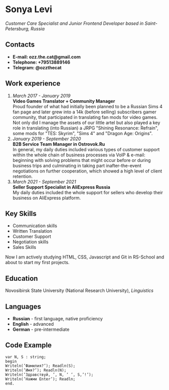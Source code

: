 # Sonya Levi
_Customer Care Specialist and Junior Frontend Developer based in Saint-Petersburg, Russia_

## Contacts
- __E-mail: ozz.the.cat@gmail.com__
- __Telephone: +79513889146__
- __Telegram: @ozzthecat__

## Work experience
1. _March 2017 - January 2019_  
   __Video Games Translator + Community Manager__  
Proud founder of what had initially been planned to be a Russian Sims 4 fan page and later grew into a 14k (before selling) subscribers gamer community, that participated in translating fan mods for video games.
Not only did I manage the assets of our little artel but also played a key role in translating (into Russian) a JRPG "Shining Resonance: Refrain", some mods for "TES: Skyrim", "Sims 4" and "Dragon Age: Origins".
2. _January 2019 - September 2020_  
   __B2B Service Team Manager in Ostrovok.Ru__  
In general, my daily duties included various types of customer support within the whole chain of business processes via VoIP & e-mail: beginning with solving problems that might occur before or during business trips and culminating in taking part inafter-the-event negotiations on further cooperation, which showed a high level of client retention.
3. _March 2021 - September 2021_  
   __Seller Support Specialist in AliExpress Russia__  
   My daily duties included the whole support for sellers who develop their business on AliExpress platform.
## Key Skills
 - Communication skills
 - Written Translation
 - Customer Support
 - Negotiation skills
 - Sales Skills

 Now I am actively studying HTML, CSS, Javascript and Git in RS-School and about to start my first projects.

 ## Education 
 Novosibirsk State University (National Research University),
_Linguistics_

## Languages
- __Russian__ - first language, native proficiency
- __English__ - advanced
- __German__ - pre-intermediate

## Code Example
```
var N, S : string;
begin
Writeln(’Фамилия?’); Readln(S);
Writeln(’Имя?’); Readln(N);
Writeln(’Здравствуй, ’, N, ’ ’, S,’!’);
Writeln(’Нажми Enter’); Readln;
end.
```


